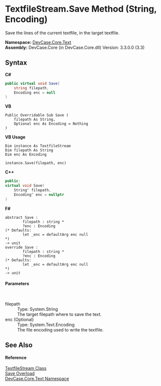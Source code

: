 # TextfileStream.Save Method (String, Encoding)
 

Save the lines of the current textfile, in the target textfile.

**Namespace:**&nbsp;<a href="N_DevCase_Core_Text">DevCase.Core.Text</a><br />**Assembly:**&nbsp;DevCase.Core (in DevCase.Core.dll) Version: 3.3.0.0 (3.3)

## Syntax

**C#**<br />
``` C#
public virtual void Save(
	string filepath,
	Encoding enc = null
)
```

**VB**<br />
``` VB
Public Overridable Sub Save ( 
	filepath As String,
	Optional enc As Encoding = Nothing
)
```

**VB Usage**<br />
``` VB Usage
Dim instance As TextfileStream
Dim filepath As String
Dim enc As Encoding

instance.Save(filepath, enc)
```

**C++**<br />
``` C++
public:
virtual void Save(
	String^ filepath, 
	Encoding^ enc = nullptr
)
```

**F#**<br />
``` F#
abstract Save : 
        filepath : string * 
        ?enc : Encoding 
(* Defaults:
        let _enc = defaultArg enc null
*)
-> unit 
override Save : 
        filepath : string * 
        ?enc : Encoding 
(* Defaults:
        let _enc = defaultArg enc null
*)
-> unit 
```


#### Parameters
&nbsp;<dl><dt>filepath</dt><dd>Type: System.String<br />The target filepath where to save the text.</dd><dt>enc (Optional)</dt><dd>Type: System.Text.Encoding<br />The file encoding used to write the textfile.</dd></dl>

## See Also


#### Reference
<a href="T_DevCase_Core_Text_TextfileStream">TextfileStream Class</a><br /><a href="Overload_DevCase_Core_Text_TextfileStream_Save">Save Overload</a><br /><a href="N_DevCase_Core_Text">DevCase.Core.Text Namespace</a><br />
